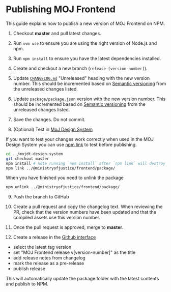 # Publishing MOJ Frontend

This guide explains how to publish a new version of MOJ Frontend on NPM.

1. Checkout **master** and pull latest changes.

2. Run `nvm use` to ensure you are using the right version of Node.js and npm.

3. Run `npm install` to ensure you have the latest dependencies installed.

4. Create and checkout a new branch (`release-[version-number]`).

5. Update [`CHANGELOG.md`](../../CHANGELOG.md) "Unreleased" heading with the new version number.
   This should be incremented based on [Semantic versioning](https://semver.org/) from the unreleased changes listed.

6. Update [`package/package.json`](../../package/package.json) version with the new version number.
This should be incremented based on [Semantic versioning](https://semver.org/) from the unreleased changes listed.

7. Save the changes. Do not commit.

8. (Optional) Test in [MoJ Design System](git@github.com:ministryofjustice/mojdt-design-system.git)

  If you want to test your changes work correctly when used in the MOJ Design System you can use [npm link](https://docs.npmjs.com/cli/link) to test before publishing.

  ```bash
  cd ../mojdt-design-system
  git checkout master
  npm install # note running `npm install` after `npm link` will destroy the link.
  npm link ../@ministryofjustice/frontend/package/
  ```

  When you have finished you need to unlink the package

  ```bash
  npm unlink ../@ministryofjustice/frontend/package/
  ```

9. Push the branch to GitHub

10. Create a pull request and copy the changelog text.
   When reviewing the PR, check that the version numbers have been updated and that the compiled assets use this version number.

11. Once the pull request is approved, merge to **master**.

12. Create a release in the [Github interface](https://github.com/ministryofjustice/mojdt-frontend/releases/new)
  - select the latest tag version
  - set "MOJ Frontend release v[version-number]" as the title
  - add release notes from changelog
  - mark the release as a pre-release
  - publish release

This will automatically update the package folder with the latest contents and publish to NPM.